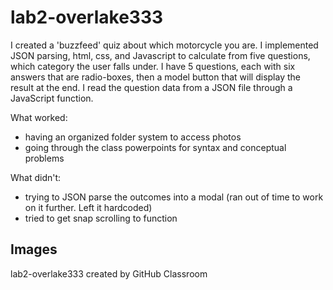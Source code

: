 # lab2-overlake333
I created a 'buzzfeed' quiz about which motorcycle you are. I implemented JSON parsing, html, css, and Javascript to calculate from five questions, which category the user falls under. I have 5 questions, each with six answers that are radio-boxes, then a model button that will display the result at the end. I read the question data from a JSON file through a JavaScript function.  

What worked: 
- having an organized folder system to access photos
- going through the class powerpoints for syntax and conceptual problems

What didn't: 
- trying to JSON parse the outcomes into a modal (ran out of time to work on it further. Left it hardcoded)
- tried to get snap scrolling to function

## Images


lab2-overlake333 created by GitHub Classroom
